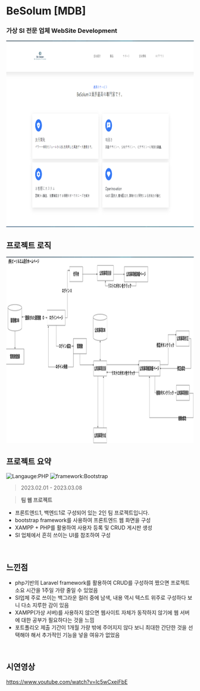 # BeSolum [MDB]
### 가상 SI 전문 업체 WebSite Development
<img src='main.png' alt='MainPage' width="1280px" height="500px"/>

## 프로젝트 로직
<img src='BeSolum logic.png' alt='MainPage' width="1280px" height="500px"/>

## 프로젝트 요약
![Langauge:PHP](https://img.shields.io/badge/Language-PHP-purple) ![framework:Bootstrap](https://img.shields.io/badge/framework-Bootstrap-purple)
> 2023.02.01 - 2023.03.08   
 
> **팀 웹 프로젝트**
* 프론트엔드1, 백엔드1로 구성되어 있는 2인 팀 프로젝트입니다.
* bootstrap framework를 사용하여 프론트엔드 웹 화면을 구성
* XAMPP + PHP를 활용하여 사용자 등록 및 CRUD 게시판 생성
* SI 업체에서 흔히 쓰이는 UI를 참조하여 구성
<br>

## 느낀점
* php기반의 Laravel framework를 활용하여 CRUD를 구성하여 짰으면 프로젝트 소요 시간을 1주일 가량 줄일 수 있었음
* SI업체 주로 쓰이는 백그라운 컬러 중에 남색, 내용 역시 텍스트 위주로 구성하다 보니 다소 지루한 감이 있음
* XAMPP(가상 서버)를 사용하지 않으면 웹사이트 자체가 동작하지 않기에 웹 서버에 대한 공부가 필요하다는 것을 느낌
* 포트폴리오 제출 기간이 1개월 가량 밖에 주어지지 않다 보니 최대한 간단한 것을 선택해야 해서 추가적인 기능을 넣을 여유가 없었음
<br>

## 시연영상
https://www.youtube.com/watch?v=Ic5wCxeiFbE

